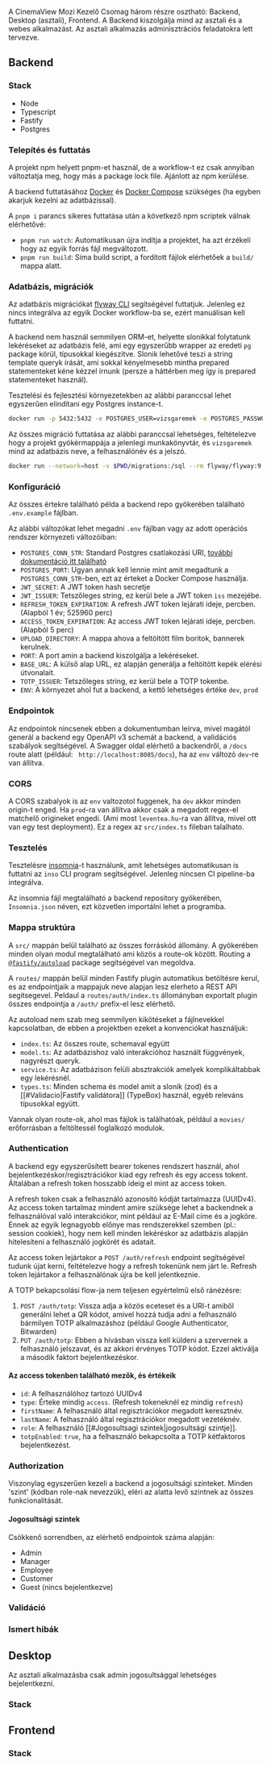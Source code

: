A CinemaView Mozi Kezelő Csomag három részre osztható: Backend, Desktop (asztali), Frontend. A Backend kiszolgálja mind az asztali és a webes alkalmazást. Az asztali alkalmazás adminisztrációs feladatokra lett tervezve.

## Backend

### Stack
- Node
- Typescript
- Fastify
- Postgres

### Telepítés és futtatás
A projekt npm helyett pnpm-et használ, de a workflow-t ez csak annyiban változtatja meg, hogy más a package lock file. Ajánlott az npm kerülése.

A backend futtatásához [Docker](https://www.docker.com/) és [Docker Compose](https://docs.docker.com/compose/install/) szükséges (ha egyben akarjuk kezelni az adatbázissal).

A `pnpm i` parancs sikeres futtatása után a következő npm scriptek válnak elérhetővé:
- `pnpm run watch`: Automatikusan újra indítja a projektet, ha azt érzékeli hogy az egyik forrás fájl megváltozott.
- `pnpm run build`: Sima build script, a fordított fájlok elérhetőek a `build/` mappa alatt.

### Adatbázis, migrációk
Az adatbázis migrációkat [flyway CLI](https://documentation.red-gate.com/fd/welcome-to-flyway-184127914.html) segítségével futtatjuk. Jelenleg ez nincs integrálva az egyik Docker workflow-ba se, ezért manuálisan kell futtatni.

A backend nem használ semmilyen ORM-et, helyette slonikkal folytatunk lekéréseket az adatbázis felé, ami egy egyszerűbb wrapper az eredeti `pg` package körül, típusokkal kiegészítve. Slonik lehetővé teszi a string template queryk írását, ami sokkal kényelmesebb mintha prepared statementeket kéne kézzel írnunk (persze a háttérben meg így is prepared statementeket használ). 

Tesztelési és fejlesztési környezetekben az alábbi paranccsal lehet egyszerűen elindítani egy Postgres instance-t.
```bash
docker run -p 5432:5432 -e POSTGRES_USER=vizsgaremek -e POSTGRES_PASSWORD=vizsgaremek -d --name postgres postgres:15.1
```

Az összes migráció futtatása az alábbi paranccsal lehetséges, feltételezve hogy a projekt gyökérmappája a jelenlegi munkakönyvtár, és `vizsgaremek` mind az adatbázis neve, a felhasználónév és a jelszó.
```bash
docker run --network=host -v $PWD/migrations:/sql --rm flyway/flyway:9.8.1 -user=vizsgaremek -password=vizsgaremek -url="jdbc:postgresql://localhost:5432/vizsgaremek" -locations=filesystem:/sql migrate
```

### Konfiguráció
Az összes értekre található példa a backend repo gyökerében található `.env.example` fájlban.

Az alábbi változókat lehet megadni `.env` fájlban vagy az adott operációs rendszer környezeti változóiban:
- `POSTGRES_CONN_STR`: Standard Postgres csatlakozási URI, [további dokumentáció itt található](https://www.postgresql.org/docs/current/libpq-connect.html#LIBPQ-CONNSTRING)
- `POSTGRES_PORT`: Ugyan annak kell lennie mint amit megadtunk a `POSTGRES_CONN_STR`-ben, ezt az érteket a Docker Compose használja.
- `JWT_SECRET`: A JWT token hash secretje
- `JWT_ISSUER`: Tetszőleges string, ez kerül bele a JWT token `iss` mezejébe.
- `REFRESH_TOKEN_EXPIRATION`: A refresh JWT token lejárati ideje, percben. (Alapból 1 év; 525960 perc)
- `ACCESS_TOKEN_EXPIRATION`: Az access JWT token lejárati ideje, percben. (Alapból 5 perc)
- `UPLOAD_DIRECTORY`: A mappa ahova a feltöltött film boritok, bannerek kerulnek.
- `PORT`: A port amin a backend kiszolgálja a lekéréseket.
- `BASE_URL`: A külső alap URL, ez alapján generálja a feltöltött kepék elérési útvonalait.
- `TOTP_ISSUER`: Tetszőleges string, ez kerül bele a TOTP tokenbe.
- `ENV`: A környezet ahol fut a backend, a kettő lehetséges értéke `dev`, `prod`

### Endpointok
Az endpointok nincsenek ebben a dokumentumban leírva, mivel magától generál a backend egy OpenAPI v3 schemát a backend, a validációs szabályok segítségével. A Swagger oldal elérhető a backendről, a `/docs` route alatt (például: ` http://localhost:8085/docs`), ha az `env` változó `dev`-re van állítva.

### CORS
A CORS szabalyok is az `env` valtozotol fuggenek, ha `dev` akkor minden origin-t enged. Ha `prod`-ra van állítva akkor csak a megadott regex-el matchelő origineket engedi. (Ami most `leventea.hu`-ra van állítva, mivel ott van egy test deployment). Ez a regex az `src/index.ts` fileban talalhato.

### Tesztelés
Tesztelésre [insomnia](https://insomnia.rest)-t használunk, amit lehetséges automatikusan is futtatni az `inso` CLI program segítségével. Jelenleg nincsen CI pipeline-ba integrálva.

Az insomnia fájl megtalálható a backend repository gyökerében, `Insomnia.json` néven, ezt közvetlen importálni lehet a programba.

### Mappa struktúra
A `src/` mappán belül található az összes forráskód állomány. A gyökerében minden olyan modul megtalálható ami közös a route-ok között. Routing a [`@fastify/autoload`](https://github.com/fastify/fastify-autoload) package segítségével van megoldva.

A `routes/` mappán belül minden Fastify plugin automatikus betöltésre kerul, es az endpointjaik a mappajuk neve alapjan lesz elerheto a REST API segitsegevel. Peldaul a `routes/auth/index.ts` állományban exportalt plugin összes endpointja a `/auth/` prefix-el lesz elérhető.

Az autoload nem szab meg semmilyen kikötéseket a fájlnevekkel kapcsolatban, de ebben a projektben ezeket a konvenciókat használjuk:
- `index.ts`: Az összes route, schemaval együtt
- `model.ts`: Az adatbázishoz való interakcióhoz használt függvények, nagyrészt queryk.
- `service.ts`: Az adatbázison felüli absztrakciók amelyek komplikáltabbak egy lekérésnél.
- `types.ts`: Minden schema és model amit a slonik (zod) és a [[#Validacio|Fastify validátora]] (TypeBox) használ, egyéb releváns típusokkal együtt.

Vannak olyan route-ok, ahol mas fájlok is találhatóak, például a `movies/` erőforrásban a feltöltessél foglalkozó modulok.

### Authentication
A backend egy egyszerűsített bearer tokenes rendszert használ, ahol bejelentkezéskor/regisztrációkor kiad egy refresh és egy access tokent. Általában a refresh token hosszabb ideig el mint az access token. 

A refresh token csak a felhasználó azonosító kódját tartalmazza (UUIDv4). Az access token tartalmaz mindent amire szüksége lehet a backendnek a felhasználóval való interakciókor, mint például az E-Mail címe és a jogköre. Ennek az egyik legnagyobb előnye mas rendszerekkel szemben (pl.: session cookiek), hogy nem kell minden lekéréskor az adatbázis alapján hitelesíteni a felhasználó jogkörét és adatait.

Az access token lejártakor a `POST /auth/refresh` endpoint segítségével tudunk újat kerni, feltételezve hogy a refresh tokenünk nem járt le. Refresh token lejártakor a felhasználónak újra be kell jelentkeznie.

A TOTP bekapcsolási flow-ja nem teljesen egyértelmű első ránézésre: 
1. `POST /auth/totp`: Vissza adja a közös eceteset és a URI-t amiből generálni lehet a QR kódot, amivel hozzá tudja adni a felhasználó bármilyen TOTP alkalmazáshoz (például Google Authenticator, Bitwarden)
2. `PUT /auth/totp`: Ebben a hívásban vissza kell küldeni a szervernek a felhasználó jelszavat, és az akkori érvényes TOTP kódot. Ezzel aktiválja a második faktort bejelentkezéskor. 

#### Az access tokenben található mezők, és értékeik
- `id`: A felhasználóhoz tartozó UUIDv4
- `type`: Érteke mindig `access`. (Refresh tokeneknél ez mindig `refresh`)
- `firstName`: A felhasználó által regisztrációkor megadott keresztnév.
- `lastName`: A felhasználó által regisztrációkor megadott vezetéknév.
- `role`: A felhasználó [[#Jogosultsagi szintek|jogosultsági szintje]].
- `totpEnabled`: `true`, ha a felhasználó bekapcsolta a TOTP kétfaktoros bejelentkezést.

### Authorization
Viszonylag egyszerűen kezeli a backend a jogosultsági szinteket. Minden 'szint' (kódban role-nak nevezzük), eléri az alatta levő szintnek az összes funkcionalitását.

#### Jogosultsági szintek
Csökkenő sorrendben, az elérhető endpointok száma alapján:
- Admin
- Manager
- Employee
- Customer
- Guest (nincs bejelentkezve)

### Validáció

### Ismert hibák

## Desktop

Az asztali alkalmazásba csak admin jogosultsággal lehetséges bejelentkezni.

### Stack

## Frontend

### Stack